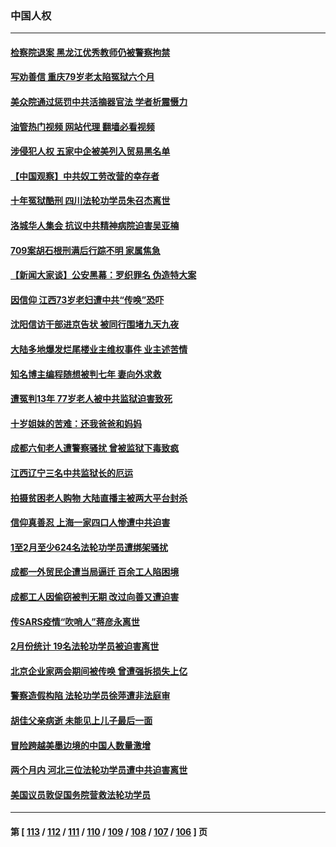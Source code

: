 ### 中国人权
---
#### [检察院退案 黑龙江优秀教师仍被警察拘禁](../../pages/ncid278/n13960361.md?03301245) 
#### [写劝善信 重庆79岁老太陷冤狱六个月](../../pages/ncid278/n13956118.md?03301245) 
#### [美众院通过惩罚中共活摘器官法 学者析震慑力](../../pages/ncid278/n13961128.md?03301245) 
#### [油管热门视频 网站代理 翻墙必看视频](http://138.2.39.72:81/youtube.html?epic-marker?03301245)
#### [涉侵犯人权 五家中企被美列入贸易黑名单](../../pages/ncid278/n13960595.md?03301245) 
#### [【中国观察】中共奴工劳改营的幸存者](../../pages/ncid278/n13959529.md?03301245) 
#### [十年冤狱酷刑 四川法轮功学员朱召杰离世](../../pages/ncid278/n13959794.md?03301245) 
#### [洛城华人集会 抗议中共精神病院迫害吴亚楠](../../pages/ncid278/n13959971.md?03301245) 
#### [709案胡石根刑满后行踪不明 家属焦急](../../pages/ncid278/n13957803.md?03301245) 
#### [【新闻大家谈】公安黑幕：罗织罪名 伪造特大案](../../pages/ncid278/n13957627.md?03301245) 
#### [因信仰 江西73岁老妇遭中共“传唤”恐吓](../../pages/ncid278/n13955184.md?03301245) 
#### [沈阳信访干部进京告状 被同行围堵九天九夜](../../pages/ncid278/n13954685.md?03301245) 
#### [大陆多地爆发烂尾楼业主维权事件 业主述苦情](../../pages/ncid278/n13956145.md?03301245) 
#### [知名博主编程随想被判七年 妻向外求救](../../pages/ncid278/n13955870.md?03301245) 
#### [遭冤判13年 77岁老人被中共监狱迫害致死](../../pages/ncid278/n13953812.md?03301245) 
#### [十岁姐妹的苦难：还我爸爸和妈妈](../../pages/ncid278/n13923454.md?03301245) 
#### [成都六旬老人遭警察骚扰 曾被监狱下毒致疯](../../pages/ncid278/n13952299.md?03301245) 
#### [江西辽宁三名中共监狱长的厄运](../../pages/ncid278/n13951740.md?03301245) 
#### [拍摄贫困老人购物 大陆直播主被两大平台封杀](../../pages/ncid278/n13952368.md?03301245) 
#### [信仰真善忍 上海一家四口人惨遭中共迫害](../../pages/ncid278/n13950973.md?03301245) 
#### [1至2月至少624名法轮功学员遭绑架骚扰](../../pages/ncid278/n13950181.md?03301245) 
#### [成都一外贸民企遭当局逼迁 百余工人陷困境](../../pages/ncid278/n13950512.md?03301245) 
#### [成都工人因偷窃被判无期 改过向善又遭迫害](../../pages/ncid278/n13948561.md?03301245) 
#### [传SARS疫情“吹哨人”蒋彦永离世](../../pages/ncid278/n13949222.md?03301245) 
#### [2月份统计 19名法轮功学员被迫害离世](../../pages/ncid278/n13947335.md?03301245) 
#### [北京企业家两会期间被传唤 曾遭强拆损失上亿](../../pages/ncid278/n13947896.md?03301245) 
#### [警察造假构陷 法轮功学员徐萍遭非法庭审](../../pages/ncid278/n13946469.md?03301245) 
#### [胡佳父亲病逝 未能见上儿子最后一面](../../pages/ncid278/n13947415.md?03301245) 
#### [冒险跨越美墨边境的中国人数量激增](../../pages/ncid278/n13946742.md?03301245) 
#### [两个月内 河北三位法轮功学员遭中共迫害离世](../../pages/ncid278/n13945856.md?03301245) 
#### [美国议员敦促国务院营救法轮功学员](../../pages/ncid278/n13945791.md?03301245) 

---
#### 第 [ [113](./113.md?03301245) / [112](./112.md?03301245) / [111](./111.md?03301245) / [110](./110.md?03301245) / [109](./109.md?03301245) / [108](./108.md?03301245) / [107](./107.md?03301245) / [106](./106.md?03301245) ] 页
